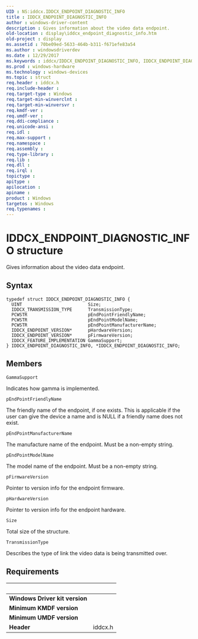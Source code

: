 ```yaml
---
UID : NS:iddcx.IDDCX_ENDPOINT_DIAGNOSTIC_INFO
title : IDDCX_ENDPOINT_DIAGNOSTIC_INFO
author : windows-driver-content
description : Gives information about the video data endpoint.
old-location : display\iddcx_endpoint_diagnostic_info.htm
old-project : display
ms.assetid : 70be09ed-5633-464b-b311-f671efe83a54
ms.author : windowsdriverdev
ms.date : 12/29/2017
ms.keywords : iddcx/IDDCX_ENDPOINT_DIAGNOSTIC_INFO, IDDCX_ENDPOINT_DIAGNOSTIC_INFO, display.iddcx_endpoint_diagnostic_info, IDDCX_ENDPOINT_DIAGNOSTIC_INFO structure [Display Devices]
ms.prod : windows-hardware
ms.technology : windows-devices
ms.topic : struct
req.header : iddcx.h
req.include-header : 
req.target-type : Windows
req.target-min-winverclnt : 
req.target-min-winversvr : 
req.kmdf-ver : 
req.umdf-ver : 
req.ddi-compliance : 
req.unicode-ansi : 
req.idl : 
req.max-support : 
req.namespace : 
req.assembly : 
req.type-library : 
req.lib : 
req.dll : 
req.irql : 
topictype : 
apitype : 
apilocation : 
apiname : 
product : Windows
targetos : Windows
req.typenames : 
---
```


# IDDCX_ENDPOINT_DIAGNOSTIC_INFO structure
Gives information about the video data endpoint.

## Syntax
````
typedef struct IDDCX_ENDPOINT_DIAGNOSTIC_INFO {
  UINT                         Size;
  IDDCX_TRANSMISSION_TYPE      TransmissionType;
  PCWSTR                       pEndPointFriendlyName;
  PCWSTR                       pEndPointModelName;
  PCWSTR                       pEndPointManufacturerName;
  IDDCX_ENDPOINT_VERSION*      pHardwareVersion;
  IDDCX_ENDPOINT_VERSION*      pFirmwareVersion;
  IDDCX_FEATURE_IMPLEMENTATION GammaSupport;
} IDDCX_ENDPOINT_DIAGNOSTIC_INFO, *IDDCX_ENDPOINT_DIAGNOSTIC_INFO;
````

## Members


`GammaSupport`

Indicates how gamma is implemented.

`pEndPointFriendlyName`

The friendly name of the endpoint, if one exists. This is applicable if the user can give the device a name and is NULL if a friendly name does not exist.

`pEndPointManufacturerName`

The manufacture name of the endpoint. Must be a non-empty string.

`pEndPointModelName`

The model name of the endpoint. Must be a non-empty string.

`pFirmwareVersion`

Pointer to version info for the endpoint firmware.

`pHardwareVersion`

Pointer to version info for the endpoint hardware.

`Size`

Total size of the structure.

`TransmissionType`

Describes the type of link the video data is being transmitted over.


## Requirements
| &nbsp; | &nbsp; |
| ---- |:---- |
| **Windows Driver kit version** |  |
| **Minimum KMDF version** |  |
| **Minimum UMDF version** |  |
| **Header** | iddcx.h |